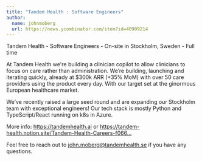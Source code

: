 ```yaml
---
title: "Tandem Health : Software Engineers"
author:
  name: johnmoberg
  url: https://news.ycombinator.com/item?id=40909214
---
```

Tandem Health - Software Engineers - On-site in Stockholm, Sweden - Full time

At Tandem Health we&#x27;re building a clinician copilot to allow clinicians to focus on care rather than administration. We’re building, launching and iterating quickly, already at $300k ARR (+35% MoM) with over 50 care providers using the product every day. With our target set at the ginormous European healthcare market.

We’ve recently raised a large seed round and are expanding our Stockholm team with exceptional engineers! Our tech stack is mostly Python and TypeScript&#x2F;React running on k8s in Azure.

More info: <a href="https:&#x2F;&#x2F;tandemhealth.ai" rel="nofollow">https:&#x2F;&#x2F;tandemhealth.ai</a> or <a href="https:&#x2F;&#x2F;tandem-health.notion.site&#x2F;Tandem-Health-Careers-f0669c2513e44cab9c86da537284ce0f" rel="nofollow">https:&#x2F;&#x2F;tandem-health.notion.site&#x2F;Tandem-Health-Careers-f066...</a>

Feel free to reach out to john.moberg@tandemhealth.se if you have any questions.
